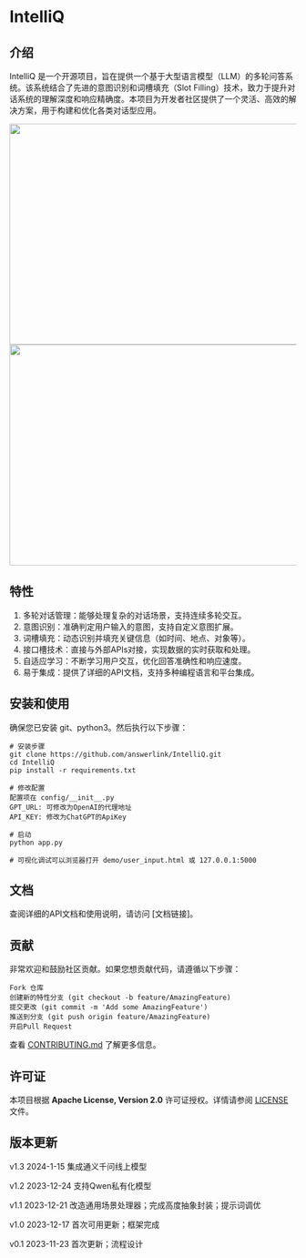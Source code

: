 
# IntelliQ
## 介绍
IntelliQ 是一个开源项目，旨在提供一个基于大型语言模型（LLM）的多轮问答系统。该系统结合了先进的意图识别和词槽填充（Slot Filling）技术，致力于提升对话系统的理解深度和响应精确度。本项目为开发者社区提供了一个灵活、高效的解决方案，用于构建和优化各类对话型应用。

<img src="https://github.com/answerlink/IntelliQ/blob/main/images/demo.gif"  height="388" width="690">

<img src="https://github.com/answerlink/IntelliQ/blob/main/images/slot_multi-turn-flow.png"  height="388" width="690">

## 特性
1. 多轮对话管理：能够处理复杂的对话场景，支持连续多轮交互。
2. 意图识别：准确判定用户输入的意图，支持自定义意图扩展。
3. 词槽填充：动态识别并填充关键信息（如时间、地点、对象等）。
4. 接口槽技术：直接与外部APIs对接，实现数据的实时获取和处理。
5. 自适应学习：不断学习用户交互，优化回答准确性和响应速度。
6. 易于集成：提供了详细的API文档，支持多种编程语言和平台集成。

## 安装和使用

确保您已安装 git、python3。然后执行以下步骤：
```
# 安装步骤
git clone https://github.com/answerlink/IntelliQ.git
cd IntelliQ
pip install -r requirements.txt

# 修改配置
配置项在 config/__init__.py
GPT_URL: 可修改为OpenAI的代理地址
API_KEY: 修改为ChatGPT的ApiKey

# 启动
python app.py

# 可视化调试可以浏览器打开 demo/user_input.html 或 127.0.0.1:5000
```

## 文档

查阅详细的API文档和使用说明，请访问 [文档链接]。

## 贡献

非常欢迎和鼓励社区贡献。如果您想贡献代码，请遵循以下步骤：

    Fork 仓库
    创建新的特性分支 (git checkout -b feature/AmazingFeature)
    提交更改 (git commit -m 'Add some AmazingFeature')
    推送到分支 (git push origin feature/AmazingFeature)
    开启Pull Request

查看 [CONTRIBUTING.md](https://github.com/answerlink/IntelliQ/blob/main/CONTRIBUTING.md)  了解更多信息。

## 许可证

本项目根据 **Apache License, Version 2.0** 许可证授权。详情请参阅 [LICENSE](https://github.com/answerlink/IntelliQ/blob/main/LICENSE) 文件。

## 版本更新

v1.3 2024-1-15 集成通义千问线上模型

v1.2 2023-12-24 支持Qwen私有化模型

v1.1 2023-12-21 改造通用场景处理器；完成高度抽象封装；提示词调优

v1.0 2023-12-17 首次可用更新；框架完成

v0.1 2023-11-23 首次更新；流程设计
